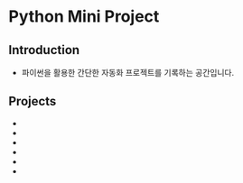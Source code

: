 # Python Mini Project

## Introduction
- 파이썬을 활용한 간단한 자동화 프로젝트를 기록하는 공간입니다. 

## Projects
- []()
- []()
- []()
- []()
- []()
- []()

### 
